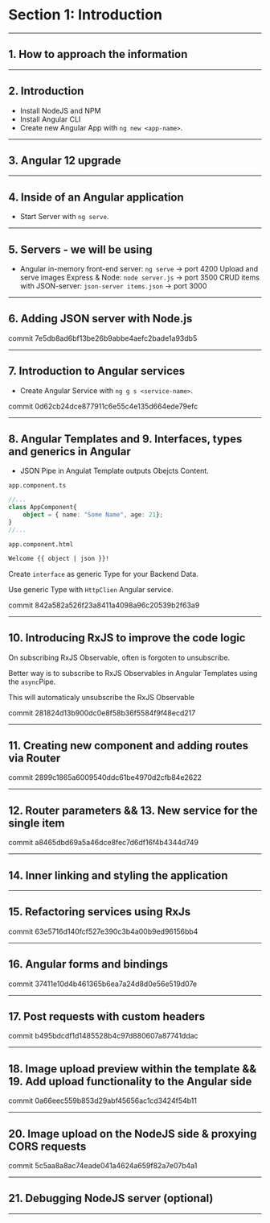 # Section 1: Introduction

---

## 1.  How to approach the information

---

## 2. Introduction

- Install NodeJS and NPM
- Install Angular CLI
- Create new Angular App with ```ng new <app-name>```.

---

## 3. Angular 12 upgrade

---

## 4. Inside of an Angular application

- Start Server with ```ng serve```.

---

## 5. Servers - we will be using

- Angular in-memory front-end server: ```ng serve``` -> port 4200
 Upload and serve images Express & Node: ```node server.js``` -> port 3500
 CRUD items with JSON-server: ```json-server items.json``` -> port 3000

---

## 6. Adding JSON server with Node.js

commit 7e5db8ad6bf13be26b9abbe4aefc2bade1a93db5

---

## 7. Introduction to Angular services

- Create Angular Service with ```ng g s <service-name>```.

commit 0d62cb24dce877911c6e55c4e135d664ede79efc

---

## 8. Angular Templates and 9. Interfaces, types and generics in Angular

- JSON Pipe in Angulat Template outputs Obejcts Content.

```app.component.ts```

```ts
//...
class AppComponent{
    object = { name: "Some Name", age: 21};
}
//...
```

```app.component.html```

```html
Welcome {{ object | json }}!
```

Create ```interface``` as generic Type for your Backend Data.

Use generic Type with ```HttpClien``` Angular service.

commit 842a582a526f23a8411a4098a96c20539b2f63a9

---

## 10. Introducing RxJS to improve the code logic

On subscribing RxJS Observable, often is forgoten to unsubscribe.

Better way is to subscribe to RxJS Observables in Angular Templates using the ```async```Pipe.

This will automaticaly unsubscribe the RxJS Observable

commit 281824d13b900dc0e8f58b36f5584f9f48ecd217

---

## 11. Creating new component and adding routes via Router

commit 2899c1865a6009540ddc61be4970d2cfb84e2622

---

## 12. Router parameters && 13. New service for the single item

commit a8465dbd69a5a46dce8fec7d6df16f4b4344d749

---

## 14. Inner linking and styling the application



---

## 15. Refactoring services using RxJs

commit 63e5716d140fcf527e390c3b4a00b9ed96156bb4

---

## 16. Angular forms and bindings

commit 37411e10d4b461365b6ea7a24d8d0e56e519d07e

---

## 17. Post requests with custom headers

commit b495bdcdf1d1485528b4c97d880607a87741ddac

---

## 18. Image upload preview within the template && 19. Add upload functionality to the Angular side

commit 0a66eec559b853d29abf45656ac1cd3424f54b11

---

## 20. Image upload on the NodeJS side & proxying CORS requests

commit 5c5aa8a8ac74eade041a4624a659f82a7e07b4a1

---

## 21. Debugging NodeJS server (optional)

---